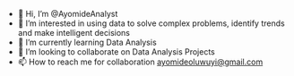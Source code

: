 - 👋 Hi, I’m @AyomideAnalyst
- 👀 I’m interested in using data to solve complex problems, identify trends and make intelligent decisions
- 🌱 I’m currently learning Data Analysis
- 💞️ I’m looking to collaborate on Data Analysis Projects
- 📫 How to reach me for collaboration ayomideoluwuyi@gmail.com

<!---
AyomideAnalyst/AyomideAnalyst is a ✨ special ✨ repository because its `README.md` (this file) appears on your GitHub profile.
You can click the Preview link to take a look at your changes.
--->
